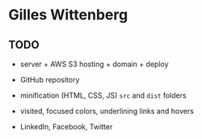 # Gilles Wittenberg

## TODO

- server + AWS S3 hosting + domain + deploy
- GitHub repository

- minification (HTML, CSS, JS) `src` and `dist` folders
- visited, focused colors, underlining links and hovers

- LinkedIn, Facebook, Twitter
